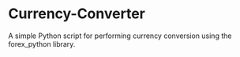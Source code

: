 # Currency-Converter


A simple Python script for performing currency conversion using the forex_python library.
